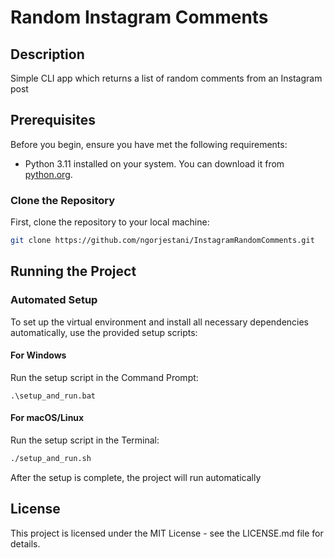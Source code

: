 # Random Instagram Comments

## Description
Simple CLI app which returns a list of random comments from an Instagram post

## Prerequisites
Before you begin, ensure you have met the following requirements:
- Python 3.11 installed on your system. You can download it from [python.org](https://www.python.org/downloads/).

### Clone the Repository
First, clone the repository to your local machine:

```bash
git clone https://github.com/ngorjestani/InstagramRandomComments.git
```

## Running the Project

### Automated Setup

To set up the virtual environment and install all necessary dependencies automatically, use the provided setup scripts:

#### For Windows
Run the setup script in the Command Prompt:
```batch
.\setup_and_run.bat
```

#### For macOS/Linux
Run the setup script in the Terminal:
```bash
./setup_and_run.sh
```



After the setup is complete, the project will run automatically

## License

This project is licensed under the MIT License - see the LICENSE.md file for details.
